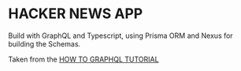 # HACKER NEWS APP

Build with GraphQL and Typescript, using Prisma ORM and Nexus for building the Schemas.

Taken from the [HOW TO GRAPHQL TUTORIAL](https://www.howtographql.com/typescript-apollo/0-introduction/)